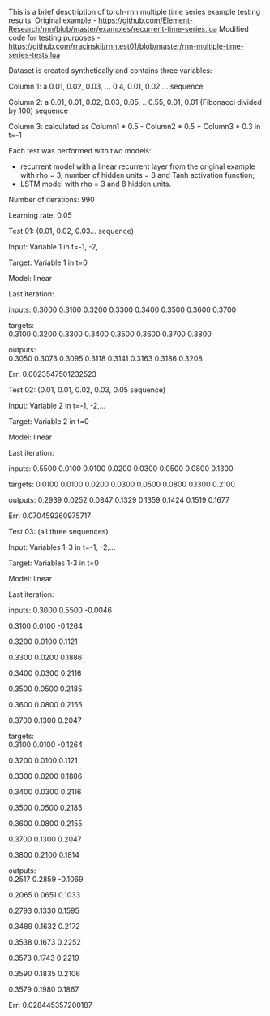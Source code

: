 This is a brief desctription of torch-rnn multiple time series example testing results.
Original example - https://github.com/Element-Research/rnn/blob/master/examples/recurrent-time-series.lua
Modified code for testing purposes - https://github.com/rracinskij/rnntest01/blob/master/rnn-multiple-time-series-tests.lua

Dataset is created synthetically and contains three variables:

Column 1: a 0.01, 0.02, 0.03, ... 0.4, 0.01, 0.02 ... sequence

Column 2: a 0.01, 0.01, 0.02, 0.03, 0.05, .. 0.55, 0.01, 0.01 (Fibonacci divided by 100) sequence

Column 3: calculated as Column1 * 0.5 - Column2 * 0.5 + Column3 * 0.3 in t=-1

Each test was performed with two models:
- recurrent model with a linear recurrent layer from the original example with rho = 3, number of hidden units = 8 and Tanh activation function;
- LSTM model with rho = 3 and 8 hidden units.

Number of iterations: 990

Learning rate: 0.05

Test 01: (0.01, 0.02, 0.03... sequence)

Input: Variable 1 in t=-1, -2,... 

Target: Variable 1 in t=0

Model: linear

Last iteration:

inputs:
 0.3000
 0.3100
 0.3200
 0.3300
 0.3400
 0.3500
 0.3600
 0.3700

targets:	
 0.3100
 0.3200
 0.3300
 0.3400
 0.3500
 0.3600
 0.3700
 0.3800

outputs:	
 0.3050
 0.3073
 0.3095
 0.3118
 0.3141
 0.3163
 0.3186
 0.3208

Err: 0.0023547501232523

Test 02: (0.01, 0.01, 0.02, 0.03, 0.05 sequence)

Input: Variable 2 in t=-1, -2,...

Target: Variable 2 in t=0

Model: linear

Last iteration:

inputs:
 0.5500
 0.0100
 0.0100
 0.0200
 0.0300
 0.0500
 0.0800
 0.1300

targets:
 0.0100
 0.0100
 0.0200
 0.0300
 0.0500
 0.0800
 0.1300
 0.2100

outputs:
 0.2939
 0.0252
 0.0847
 0.1329
 0.1359
 0.1424
 0.1519
 0.1677

Err: 0.070459260975717

Test 03: (all three sequences)

Input: Variables 1-3 in t=-1, -2,...

Target: Variables 1-3 in t=0

Model: linear

Last iteration:

inputs:	
 0.3000  0.5500 -0.0046
 
 0.3100  0.0100 -0.1264
 
 0.3200  0.0100  0.1121
 
 0.3300  0.0200  0.1886
 
 0.3400  0.0300  0.2116
 
 0.3500  0.0500  0.2185
 
 0.3600  0.0800  0.2155
 
 0.3700  0.1300  0.2047
 

targets:	
 0.3100  0.0100 -0.1264
 
 0.3200  0.0100  0.1121
 
 0.3300  0.0200  0.1886
 
 0.3400  0.0300  0.2116
 
 0.3500  0.0500  0.2185
 
 0.3600  0.0800  0.2155
 
 0.3700  0.1300  0.2047
 
 0.3800  0.2100  0.1814
 

outputs:	
 0.2517  0.2859 -0.1069
 
 0.2065  0.0651  0.1033
 
 0.2793  0.1330  0.1595
 
 0.3489  0.1632  0.2172
 
 0.3538  0.1673  0.2252
 
 0.3573  0.1743  0.2219
 
 0.3590  0.1835  0.2106
 
 0.3579  0.1980  0.1867
 

Err: 0.028445357200187


